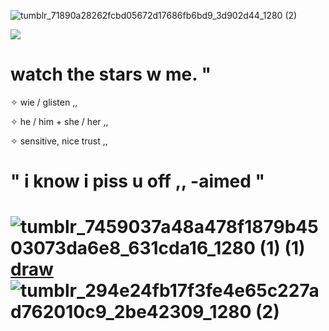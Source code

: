 
![tumblr_71890a28262fcbd05672d17686fb6bd9_3d902d44_1280 (2)](https://github.com/user-attachments/assets/c575db77-31f6-4e89-bc49-f7da4bdd70ce)

![](https://komarev.com/ghpvc/?username=litteryzu&color=542417&style=plastic&label=✧) 

#  watch the stars w me. "




 ✧  wie / glisten ,,

 ✧  he / him + she / her ,,

 ✧  sensitive, nice trust ,,

# " i know i piss u off ,, -aimed "

# ![tumblr_7459037a48a478f1879b4503073da6e8_631cda16_1280 (1) (1)](https://github.com/user-attachments/assets/6afda1f0-8698-4c5e-b112-d61f3a890179) [draw](https://glistenskinner.straw.page) ![tumblr_294e24fb17f3fe4e65c227ad762010c9_2be42309_1280 (2)](https://github.com/user-attachments/assets/1e2fd559-5c20-4f3d-8370-7078a3693a2a)


